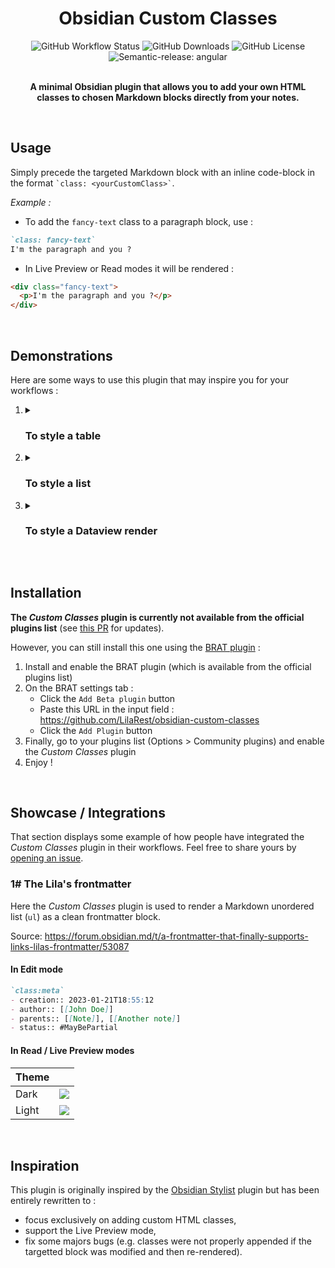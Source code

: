 <h1 align="center">Obsidian Custom Classes</h1>

<div align="center">
	<img alt="GitHub Workflow Status" src="https://img.shields.io/github/actions/workflow/status/LilaRest/obsidian-custom-classes/semantic-release.yml">
	<img alt="GitHub Downloads" src="https://img.shields.io/github/downloads/LilaRest/obsidian-custom-classes/total?color=%23ddccee">
	<img alt="GitHub License" src="https://img.shields.io/github/license/LilaRest/obsidian-custom-classes?color=%235588ff">
	<img alt="Semantic-release: angular" src="https://img.shields.io/badge/semantic--release-angular-e10079?logo=semantic-release)](https://github.com/semantic-release/semantic-release">
</div>

<br>

<p align="center"><b>A minimal Obsidian plugin that allows you to add your own HTML<br>classes to chosen Markdown blocks directly from your notes.</b></p>

<br>

## Usage
Simply precede the targeted Markdown block with an inline code-block in the format <code>\`class: \<yourCustomClass\>\`</code>. 

_Example :_
- To add the `fancy-text` class to a paragraph block, use :
```markdown
`class: fancy-text`
I'm the paragraph and you ?
```
- In Live Preview or Read modes it will be rendered :
```html
<div class="fancy-text">
  <p>I'm the paragraph and you ?</p>
</div>
```

<br>

## Demonstrations
Here are some ways to use this plugin that may inspire you for your workflows :

<ol>
<li>
<details>
  <summary><h3>To style a table</h3></summary>

  ```md
  `class: mytable`
  | AAA | BBB | CCC |
  | --- | --- | --- |
  | 111 | 222 | 333 |
  ```
  
  In Live Preview or Read modes it will be rendered :
  ```html
  <div class="mytable">
    <table>
      <thead>
        <tr>
          <th>AAA</th>
          <th>BBB</th>
          <th>CCC</th>
        </tr>
      </thead>
      <tbody>
        <tr>
          <td>111</td>
          <td>222</td>
          <td>333</td>
        </tr>
    </tbody>
    </table>
  </div>
  
  Which you can then easily select
  ```
</details>
</li>

<li><details>
  <summary><h3>To style a list</h3></summary>

  ```md
  `class: mytable`
  | AAA | BBB | CCC |
  | --- | --- | --- |
  | 111 | 222 | 333 |
  ```
  
  In Live Preview or Read modes it will be rendered :
  ```html
  <div class="mytable">
    <table>
      <thead>
        <tr>
          <th>AAA</th>
          <th>BBB</th>
          <th>CCC</th>
        </tr>
      </thead>
      <tbody>
        <tr>
          <td>111</td>
          <td>222</td>
          <td>333</td>
        </tr>
    </tbody>
    </table>
  </div>
  
  Which you can then easily select
  ```
</details>
</li>

<li>
<details>
  <summary><h3>To style a Dataview render</h3></summary>

  ```md
  `class: mytable`
  | AAA | BBB | CCC |
  | --- | --- | --- |
  | 111 | 222 | 333 |
  ```
  
  In Live Preview or Read modes it will be rendered :
  ```html
  <div class="mytable">
    <table>
      <thead>
        <tr>
          <th>AAA</th>
          <th>BBB</th>
          <th>CCC</th>
        </tr>
      </thead>
      <tbody>
        <tr>
          <td>111</td>
          <td>222</td>
          <td>333</td>
        </tr>
    </tbody>
    </table>
  </div>
  
  Which you can then easily select
  ```
</details>
</li>
</ol>

<br>

## Installation
**The _Custom Classes_ plugin is currently not available from the official plugins list** (see [this PR](https://github.com/obsidianmd/obsidian-releases/pull/1576) for updates).

However, you can still install this one using the [BRAT plugin](https://github.com/TfTHacker/obsidian42-brat) :
1) Install and enable the BRAT plugin (which is available from the official plugins list)
2) On the BRAT settings tab :
   - Click the `Add Beta plugin` button
   - Paste this URL in the input field : https://github.com/LilaRest/obsidian-custom-classes
   - Click the `Add Plugin` button
3) Finally, go to your plugins list (Options > Community plugins) and enable the _Custom Classes_ plugin
4) Enjoy !

<br>

## Showcase / Integrations
That section displays some example of how people have integrated the _Custom Classes_ plugin in their workflows.
Feel free to share yours by [opening an issue](https://github.com/LilaRest/obsidian-custom-classes/issues/new).

### 1# The Lila's frontmatter
Here the _Custom Classes_ plugin is used to render a Markdown unordered list (`ul`) as a clean frontmatter block.

Source: https://forum.obsidian.md/t/a-frontmatter-that-finally-supports-links-lilas-frontmatter/53087
	
#### In Edit mode
```markdown
`class:meta`
- creation:: 2023-01-21T18:55:12
- author:: [[John Doe]]
- parents:: [[Note]], [[Another note]]
- status:: #MayBePartial
```
	
#### In Read / Live Preview modes
| Theme | |
| -- | -- |
| Dark | ![](https://forum.obsidian.md/uploads/default/original/3X/1/4/1418a3659b033fcf8d925105d6a3da3c6b9984fc.gif) |
| Light | ![](https://forum.obsidian.md/uploads/default/original/3X/3/5/35b209dfa79a2b3df13166e9ddd6d1b208480fca.gif) |

<br>

## Inspiration
This plugin is originally inspired by the [Obsidian Stylist](https://github.com/ixth/obsidian-stylist) plugin but has been entirely rewritten to :
- focus exclusively on adding custom HTML classes,
- support the Live Preview mode,
- fix some majors bugs (e.g. classes were not properly appended if the targetted block was modified and then re-rendered).
